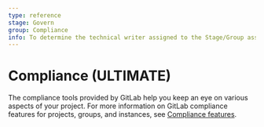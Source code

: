 ```yaml
---
type: reference
stage: Govern
group: Compliance
info: To determine the technical writer assigned to the Stage/Group associated with this page, see https://about.gitlab.com/handbook/product/ux/technical-writing/#assignments
---
```


# Compliance **(ULTIMATE)**

The compliance tools provided by GitLab help you keep an eye on various aspects of your project. For more information
on GitLab compliance features for projects, groups, and instances, see
[Compliance features](../../administration/compliance.md).
